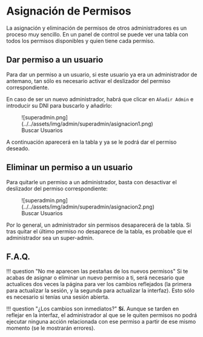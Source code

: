 # Asignación de Permisos

La asignación y eliminación de permisos de otros administradores es un proceso muy sencillo. En un panel de control
se puede ver una tabla con todos los permisos disponibles y quien tiene cada permiso.

## Dar permiso a un usuario

Para dar un permiso a un usuario, si este usuario ya era un administrador de antemano, tan sólo es necesario activar
el deslizador del permiso correspondiente.

En caso de ser un nuevo administrador, habrá que clicar en `Añadir Admin` e introducir su DNI para buscarlo y añadirlo:

<figure markdown>
  ![superadmin.png](../../assets/img/admin/superadmin/asignacion1.png)
  <figcaption>Buscar Usuarios</figcaption>
</figure>

A continuación aparecerá en la tabla y ya se le podrá dar el permiso deseado.

## Eliminar un permiso a un usuario

Para quitarle un permiso a un administrador, basta con desactivar el deslizador del permiso correspondiente:

<figure markdown>
  ![superadmin.png](../../assets/img/admin/superadmin/asignacion2.png)
  <figcaption>Buscar Usuarios</figcaption>
</figure>

Por lo general, un administrador sin permisos desaparecerá de la tabla. Si tras quitar el último permiso no desaparece
de la tabla, es probable que el administrador sea un super-admin.

## F.A.Q.

!!! question "No me aparecen las pestañas de los nuevos permisos"
    Si te acabas de asignar o eliminar un nuevo permiso a ti, será necesario que actualices dos veces la página para
    ver los cambios reflejados (la primera para actualizar la sesión, y la segunda para actualizar la interfaz). Esto
    sólo es necesario si tenías una sesión abierta.

!!! question "¿Los cambios son inmediatos?"
    **Sí.** Aunque se tarden en reflejar en la interfaz, el administrador al que se le quiten permisos no podrá ejecutar
    ninguna acción relacionada con ese permiso a partir de ese mismo momento (se le mostrarán errores).
